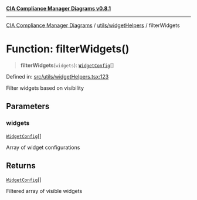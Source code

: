 [**CIA Compliance Manager Diagrams v0.8.1**](../../../README.md)

***

[CIA Compliance Manager Diagrams](../../../modules.md) / [utils/widgetHelpers](../README.md) / filterWidgets

# Function: filterWidgets()

> **filterWidgets**(`widgets`): [`WidgetConfig`](../../../types/widget/interfaces/WidgetConfig.md)[]

Defined in: [src/utils/widgetHelpers.tsx:123](https://github.com/Hack23/cia-compliance-manager/blob/4236f4375d9cfb0505c191818eeb5443ec527132/src/utils/widgetHelpers.tsx#L123)

Filter widgets based on visibility

## Parameters

### widgets

[`WidgetConfig`](../../../types/widget/interfaces/WidgetConfig.md)[]

Array of widget configurations

## Returns

[`WidgetConfig`](../../../types/widget/interfaces/WidgetConfig.md)[]

Filtered array of visible widgets
